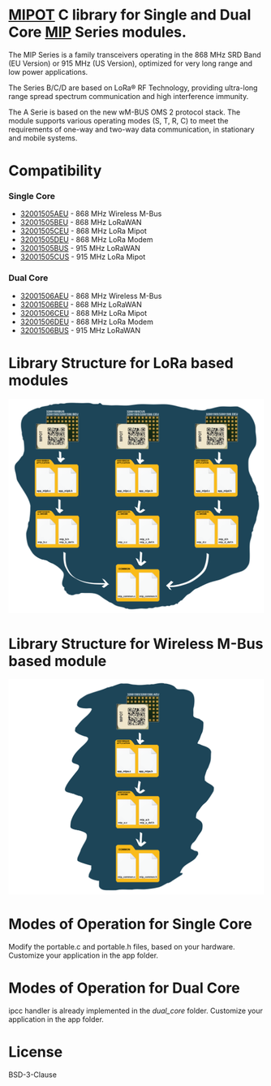 <!-- For .md file development refers to https://docs.github.com/en -->
# [MIPOT](https://www.mipot.com) C library for Single and Dual Core [MIP](https://mipot.com/en/products/?cat=110) Series modules.

The MIP Series is a family transceivers operating in the 868 MHz SRD Band (EU Version) or 915 MHz (US Version), optimized for very long range and low power applications.

The Series B/C/D are based on LoRa® RF Technology, providing ultra-long range spread spectrum communication and high interference immunity. 

The A Serie is based on the new wM-BUS OMS 2 protocol stack. The module supports various operating modes (S, T, R, C) to meet the requirements of one-way and two-way data communication, in stationary and mobile systems.

# Compatibility

### Single Core
 - [32001505AEU](https://mipot.com/en/products/mip-series/single-core/32001505aeu/) - 868 MHz Wireless M-Bus
 - [32001505BEU](https://mipot.com/en/products/mip-series/single-core/32001505beu/) - 868 MHz LoRaWAN
 - [32001505CEU](https://mipot.com/en/products/mip-series/single-core/32001505ceu/) - 868 MHz LoRa Mipot
 - [32001505DEU](https://mipot.com/en/products/mip-series/single-core/32001505deu/) - 868 MHz LoRa Modem
 - [32001505BUS](https://mipot.com/en/products/mip-series/single-core/32001505bus/) - 915 MHz LoRaWAN
 - [32001505CUS](https://mipot.com/en/products/mip-series/single-core/32001505cus/) - 915 MHz LoRa Mipot
 
 ### Dual Core
 - [32001506AEU](https://mipot.com/en/products/mip-series/dual-core/32001506aeu/) - 868 MHz Wireless M-Bus
 - [32001506BEU](https://mipot.com/en/products/mip-series/dual-core/32001506beu/) - 868 MHz LoRaWAN
 - [32001506CEU](https://mipot.com/en/products/mip-series/dual-core/32001506ceu/) - 868 MHz LoRa Mipot
 - [32001506DEU](https://mipot.com/en/products/mip-series/dual-core/32001506deu/) - 868 MHz LoRa Modem
 - [32001506BUS](https://mipot.com/en/products/mip-series/dual-core/32001506bus/) - 915 MHz LoRaWAN
 
# Library Structure for LoRa based modules

![img0](https://github.com/Mipot-Hi-Tech/mip/blob/master/img/img004.png)


# Library Structure for Wireless M-Bus based module

![img1](https://github.com/Mipot-Hi-Tech/mip/blob/master/img/img005.png)


# Modes of Operation for Single Core

Modify the portable.c and portable.h files, based on your hardware.
Customize your application in the app folder.

# Modes of Operation for Dual Core

ipcc handler is already implemented in the *dual_core* folder.
Customize your application in the app folder.

# License
 
BSD-3-Clause


